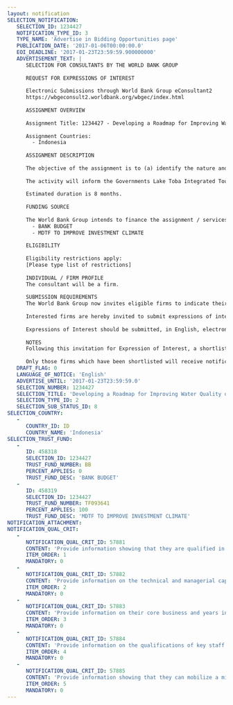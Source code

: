 ```yaml
---
layout: notification
SELECTION_NOTIFICATION: 
   SELECTION_ID: 1234427
   NOTIFICATION_TYPE_ID: 3
   TYPE_NAME: 'Advertise in Bidding Opportunities page'
   PUBLICATION_DATE: '2017-01-06T00:00:00.0'
   EOI_DEADLINE: '2017-01-23T23:59:59.900000000'
   ADVERTISEMENT_TEXT: |
      SELECTION FOR CONSULTANTS BY THE WORLD BANK GROUP
      
      REQUEST FOR EXPRESSIONS OF INTEREST
      
      Electronic Submissions through World Bank Group eConsultant2
      https://wbgeconsult2.worldbank.org/wbgec/index.html
      
      ASSIGNMENT OVERVIEW
      
      Assignment Title: 1234427 - Developing a Roadmap for Improving Water Quality of Lake Toba Tourism Destination, Indonesia
      
      Assignment Countries:
        - Indonesia
      
      ASSIGNMENT DESCRIPTION
      
      The objective of the assignment is to (a) identify the nature and extent of point-sources (PS) and non-point sources (NPS) impacting water quality of the Lake; (b) provide options for appropriate targeted infrastructure investments as pollution control management; and (c) provide recommendations for a Government-led integrated Lake Basin Management plan which will inform the monitoring and evaluation system during the implementation of the government's Tourism Development Program in Lake Toba. The Consultant will also facilitate a stakeholder process to agree on the roadmap for the improvement and preservation of the water quality in Lake Toba.
      
      The activity will inform the Governments Lake Toba Integrated Tourism Masterplan by identifying the key drivers of the water quality issues and identify infrastructure investments needed to address these and improve the overall quality of the Lake. It will also inform recommendations for 2018 investment planning and budgeting. 
      
      Estimated duration is 8 months.
      
      FUNDING SOURCE
      
      The World Bank Group intends to finance the assignment / services described below under the following:
        - BANK BUDGET
        - MDTF TO IMPROVE INVESTMENT CLIMATE
      
      ELIGIBILITY
      
      Eligibility restrictions apply:
      [Please type list of restrictions]
      
      INDIVIDUAL / FIRM PROFILE
      The consultant will be a firm. 
      
      SUBMISSION REQUIREMENTS
      The World Bank Group now invites eligible firms to indicate their interest in providing the services.  Interested firms must provide information indicating that they are qualified to perform the services (brochures, description of similar assignments, experience in similar conditions, availability of appropriate skills among staff, etc. for firms; CV and cover letter for individuals).  Please note that the total size of all attachments should be less than 5MB.  Consultants may associate to enhance their qualifications.
      
      Interested firms are hereby invited to submit expressions of interest.
      
      Expressions of Interest should be submitted, in English, electronically through World Bank Group eConsultant2 (https://wbgeconsult2.worldbank.org/wbgec/index.html)
      
      NOTES
      Following this invitation for Expression of Interest, a shortlist of qualified firms will be formally invited to submit proposals. Shortlisting and selection will be subject to the availability of funding.
      
      Only those firms which have been shortlisted will receive notification. No debrief will be provided to firms which have not been shortlisted.
   DRAFT_FLAG: 0
   LANGUAGE_OF_NOTICE: 'English'
   ADVERTISE_UNTIL: '2017-01-23T23:59:59.0'
   SELECTION_NUMBER: 1234427
   SELECTION_TITLE: 'Developing a Roadmap for Improving Water Quality of Lake Toba Tourism Destination, Indonesia'
   SELECTION_TYPE_ID: 2
   SELECTION_SUB_STATUS_ID: 8
SELECTION_COUNTRY: 
   - 
      COUNTRY_ID: ID
      COUNTRY_NAME: 'Indonesia'
SELECTION_TRUST_FUND: 
   - 
      ID: 458318
      SELECTION_ID: 1234427
      TRUST_FUND_NUMBER: BB
      PERCENT_APPLIES: 0
      TRUST_FUND_DESC: 'BANK BUDGET'
   - 
      ID: 458319
      SELECTION_ID: 1234427
      TRUST_FUND_NUMBER: TF093641
      PERCENT_APPLIES: 100
      TRUST_FUND_DESC: 'MDTF TO IMPROVE INVESTMENT CLIMATE'
NOTIFICATION_ATTACHMENT: 
NOTIFICATION_QUAL_CRIT: 
   - 
      NOTIFICATION_QUAL_CRIT_ID: 57881
      CONTENT: 'Provide information showing that they are qualified in the field of the assignment.'
      ITEM_ORDER: 1
      MANDATORY: 0
   - 
      NOTIFICATION_QUAL_CRIT_ID: 57882
      CONTENT: 'Provide information on the technical and managerial capabilities of the firm.'
      ITEM_ORDER: 2
      MANDATORY: 0
   - 
      NOTIFICATION_QUAL_CRIT_ID: 57883
      CONTENT: 'Provide information on their core business and years in business.'
      ITEM_ORDER: 3
      MANDATORY: 0
   - 
      NOTIFICATION_QUAL_CRIT_ID: 57884
      CONTENT: 'Provide information on the qualifications of key staff.'
      ITEM_ORDER: 4
      MANDATORY: 0
   - 
      NOTIFICATION_QUAL_CRIT_ID: 57885
      CONTENT: 'Provide information showing that they can mobilize a mix of Indonesian and global expertise, including staff with Indonesian and English language skills.'
      ITEM_ORDER: 5
      MANDATORY: 0
---
```

